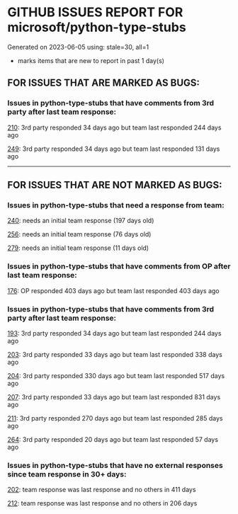 
# GITHUB ISSUES REPORT FOR microsoft/python-type-stubs


Generated on 2023-06-05 using: stale=30, all=1


* marks items that are new to report in past 1 day(s)


## FOR ISSUES THAT ARE MARKED AS BUGS:


### Issues in python-type-stubs that have comments from 3rd party after last team response:


  [210](https://github.com/microsoft/python-type-stubs/issues/210 "The IntelliSense of Pylance works not well"): 3rd party responded 34 days ago but team last responded 244 days ago

  [249](https://github.com/microsoft/python-type-stubs/issues/249 "matplotlib colors.py stub"): 3rd party responded 34 days ago but team last responded 131 days ago

---

## FOR ISSUES THAT ARE NOT MARKED AS BUGS:


### Issues in python-type-stubs that need a response from team:


  [240](https://github.com/microsoft/python-type-stubs/issues/240 "[Matplotlib] Uncorrect type-hint in `font_manager.FontProperties`"): needs an initial team response (197 days old)

  [256](https://github.com/microsoft/python-type-stubs/issues/256 "Why does the dict returned by matplotlib.pyplot.subplot_mosaic have Text as key type?"): needs an initial team response (76 days old)

  [279](https://github.com/microsoft/python-type-stubs/issues/279 "`cv2` missing function `imwritemulti`"): needs an initial team response (11 days old)

### Issues in python-type-stubs that have comments from OP after last team response:


  [176](https://github.com/microsoft/python-type-stubs/issues/176 "request : opencv-contrib"): OP responded 403 days ago but team last responded 403 days ago

### Issues in python-type-stubs that have comments from 3rd party after last team response:


  [193](https://github.com/microsoft/python-type-stubs/issues/193 "VS Code AutoComplete does not include some functions of 3rd Party Modules like (NumPy, Pandas, Matplotlib,...)"): 3rd party responded 34 days ago but team last responded 244 days ago

  [203](https://github.com/microsoft/python-type-stubs/issues/203 "Pylance incorrect unreachable result with pwntools"): 3rd party responded 33 days ago but team last responded 338 days ago

  [204](https://github.com/microsoft/python-type-stubs/issues/204 "Intellisense does work with GTK+ 3 (GObject Introspection)"): 3rd party responded 330 days ago but team last responded 517 days ago

  [207](https://github.com/microsoft/python-type-stubs/issues/207 "RPi.GPIO does not work"): 3rd party responded 33 days ago but team last responded 831 days ago

  [211](https://github.com/microsoft/python-type-stubs/issues/211 "Publish each stubs as stub-only package"): 3rd party responded 270 days ago but team last responded 285 days ago

  [264](https://github.com/microsoft/python-type-stubs/issues/264 "Add how to install and use section to README"): 3rd party responded 20 days ago but team last responded 57 days ago

### Issues in python-type-stubs that have no external responses since team response in 30+ days:


  [202](https://github.com/microsoft/python-type-stubs/issues/202 "vscode autocomplete not working for 'cv2.dnn_DetectionModel' Class"): team response was last response and no others in 411 days

  [212](https://github.com/microsoft/python-type-stubs/issues/212 "Pylance not be resolved the mongoengine"): team response was last response and no others in 206 days
